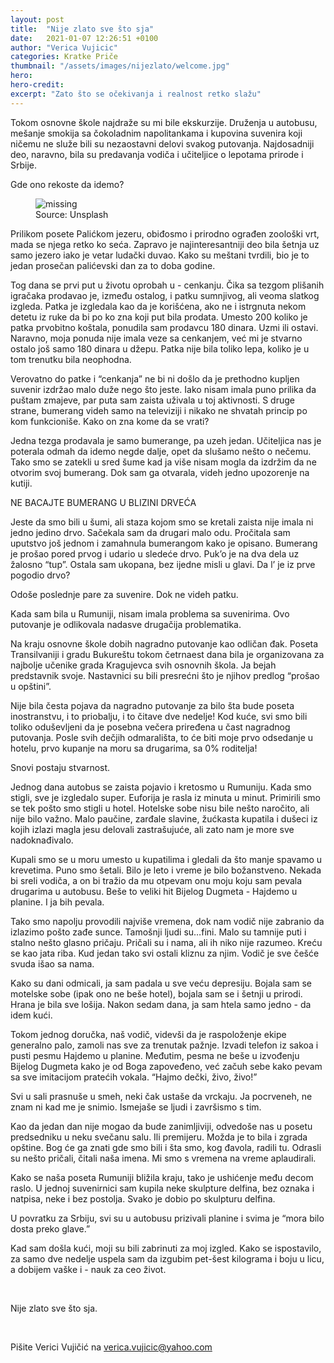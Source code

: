 ```yaml
---
layout: post
title:  "Nije zlato sve što sja"
date:   2021-01-07 12:26:51 +0100
author: "Verica Vujicic"
categories: Kratke Priče
thumbnail: "/assets/images/nijezlato/welcome.jpg"
hero: 
hero-credit: 
excerpt: "Zato što se očekivanja i realnost retko slažu"
---
```

<drop-cap>T</drop-cap>okom osnovne škole najdraže su mi bile ekskurzije. Druženja u autobusu, mešanje smokija sa čokoladnim napolitankama i kupovina suvenira koji ničemu ne služe bili su nezaostavni delovi svakog putovanja. Najdosadniji deo, naravno, bila su predavanja vodiča i učiteljice o lepotama prirode i Srbije.

Gde ono rekoste da idemo?

<figure>
    <img src='/assets/images/nijezlato/welcome.jpg' alt='missing' />
    <figcaption>Source: Unsplash </figcaption>
</figure>

Prilikom posete Palićkom jezeru, obiđosmo i prirodno ograđen zoološki vrt, mada se njega retko ko seća. Zapravo je najinteresantniji deo bila šetnja uz samo jezero iako je vetar ludački duvao. Kako su meštani tvrdili, bio je to jedan prosečan palićevski dan za to doba godine. 

Tog dana se prvi put u životu oprobah u - cenkanju. Čika sa tezgom plišanih igračaka prodavao je, između ostalog, i patku sumnjivog, ali veoma slatkog izgleda. Patka je izgledala kao da je korišćena, ako ne i istrgnuta nekom detetu iz ruke da bi po ko zna koji put bila prodata. Umesto 200 koliko je patka prvobitno koštala, ponudila sam prodavcu 180 dinara. Uzmi ili ostavi. Naravno, moja ponuda nije imala veze sa cenkanjem, već mi je stvarno ostalo još samo 180 dinara u džepu. Patka nije bila toliko lepa, koliko je u tom trenutku bila neophodna.  

Verovatno do patke i “cenkanja” ne bi ni došlo da je prethodno kupljen suvenir izdržao malo duže nego što jeste. Iako nisam imala puno prilika da puštam zmajeve, par puta sam zaista uživala u toj aktivnosti. S druge strane, bumerang videh samo na televiziji i nikako ne shvatah princip po kom funkcioniše. Kako on zna kome da se vrati? 

Jedna tezga prodavala je samo bumerange, pa uzeh jedan. Učiteljica nas je poterala odmah da idemo negde dalje, opet da slušamo nešto o nečemu. Tako smo se zatekli u sred šume kad ja više nisam mogla da izdržim da ne otvorim svoj bumerang. Dok sam ga otvarala, videh jedno upozorenje na kutiji. 

NE BACAJTE BUMERANG U BLIZINI DRVEĆA 

Jeste da smo bili u šumi, ali staza kojom smo se kretali zaista nije imala ni jedno jedino drvo. Sačekala sam da drugari malo odu. Pročitala sam uputstvo još jednom i zamahnula bumerangom kako je opisano. Bumerang je prošao pored prvog i udario u sledeće drvo. Puk’o je na dva dela uz žalosno “tup”. Ostala sam ukopana, bez ijedne misli u glavi. Da l’ je iz prve pogodio drvo? 

Odoše poslednje pare za suvenire. Dok ne videh patku.

Kada sam bila u Rumuniji, nisam imala problema sa suvenirima. Ovo putovanje je odlikovala nadasve drugačija problematika.

Na kraju osnovne škole dobih nagradno putovanje kao odličan đak. Poseta Transilvaniji i gradu Bukureštu tokom četrnaest dana bila je organizovana za najbolje učenike grada Kragujevca svih osnovnih škola. Ja bejah predstavnik svoje. Nastavnici su bili presrećni što je njihov predlog “prošao u opštini”.

Nije bila česta pojava da nagradno putovanje za bilo šta bude poseta inostranstvu, i to priobalju, i to čitave dve nedelje! Kod kuće, svi smo bili toliko oduševljeni da je posebna večera priređena u čast nagradnog putovanja. Posle svih dečjih odmarališta, to će biti moje prvo odsedanje u hotelu, prvo kupanje na moru sa drugarima, sa 0% roditelja! 

Snovi postaju stvarnost.

Jednog dana autobus se zaista pojavio i kretosmo u Rumuniju. Kada smo stigli, sve je izgledalo super. Euforija je rasla iz minuta u minut. Primirili smo se tek pošto smo stigli u hotel. Hotelske sobe nisu bile nešto naročito, ali nije bilo važno. Malo paučine, zarđale slavine, žućkasta kupatila i dušeci iz kojih izlazi magla jesu delovali zastrašujuće, ali zato nam je more sve nadoknađivalo. 

Kupali smo se u moru umesto u kupatilima i gledali da što manje spavamo u krevetima. Puno smo šetali. Bilo je leto i vreme je bilo božanstveno. Nekada bi sreli vodiča, a on bi tražio da mu otpevam onu moju koju sam pevala drugarima u autobusu. Beše to veliki hit Bijelog Dugmeta - Hajdemo u planine. I ja bih pevala. 

Tako smo napolju provodili najviše vremena, dok nam vodič nije zabranio da izlazimo pošto zađe sunce. Tamošnji ljudi su…fini. Malo su tamnije puti i stalno nešto glasno pričaju. Pričali su i nama, ali ih niko nije razumeo. Kreću se kao jata riba. Kud jedan tako svi ostali kliznu za njim. Vodič je sve češće svuda išao sa nama. 

Kako su dani odmicali, ja sam padala u sve veću depresiju. Bojala sam se motelske sobe (ipak ono ne beše hotel), bojala sam se i šetnji u prirodi. Hrana je bila sve lošija. Nakon sedam dana, ja sam htela samo jedno - da idem kući. 

Tokom jednog doručka, naš vodič, videvši da je raspoloženje ekipe generalno palo, zamoli nas sve za trenutak pažnje. Izvadi telefon iz sakoa i pusti pesmu Hajdemo u planine. Međutim, pesma ne beše u izvođenju Bijelog Dugmeta kako je od Boga zapoveđeno, već začuh sebe kako pevam sa sve imitacijom pratećih vokala. “Hajmo dečki, živo, živo!”

Svi u sali prasnuše u smeh, neki čak ustaše da vrckaju. Ja pocrveneh, ne znam ni kad me je snimio. Ismejaše se ljudi i završismo s tim.

Kao da jedan dan nije mogao da bude zanimljiviji, odvedoše nas u posetu predsedniku u neku svečanu salu. Ili premijeru. Možda je to bila i zgrada opštine. Bog će ga znati gde smo bili i šta smo, kog đavola, radili tu. Odrasli su nešto pričali, čitali naša imena. Mi smo s vremena na vreme aplaudirali.

Kako se naša poseta Rumuniji bližila kraju, tako je ushićenje među decom raslo. U jednoj suvenirnici sam kupila neke skulpture delfina, bez oznaka i natpisa, neke i bez postolja. Svako je dobio po skulpturu delfina. 

U povratku za Srbiju, svi su u autobusu prizivali planine i svima je “mora bilo dosta preko glave.”

Kad sam došla kući, moji su bili zabrinuti za moj izgled. Kako se ispostavilo, za samo dve nedelje uspela sam da izgubim pet-šest kilograma i boju u licu, a dobijem vaške i - nauk za ceo život.

<br/>

Nije zlato sve što sja.

<br/>

Pišite Verici Vujičić na [verica.vujicic@yahoo.com](mailto:verica.vujicic@yahoo.com)

    